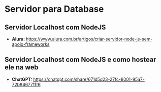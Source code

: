 # Servidor para Database
## Servidor Localhost com NodeJS
- **Alura:** https://www.alura.com.br/artigos/criar-servidor-node-js-sem-apoio-frameworks

## Servidor Localhost com NodeJS e como hostear ele na web
- **ChatGPT:** https://chatgpt.com/share/671d5d23-27fc-8001-95a7-72b8467711f6
